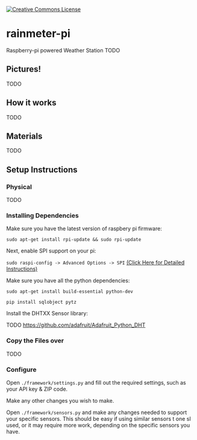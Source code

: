 <a rel="license" href="http://creativecommons.org/licenses/by-sa/4.0/"><img alt="Creative Commons License" style="border-width:0" src="https://i.creativecommons.org/l/by-sa/4.0/80x15.png" /></a>

# rainmeter-pi
Raspberry-pi powered Weather Station
TODO

## Pictures!

TODO

## How it works

TODO

## Materials

TODO

## Setup Instructions

### Physical

TODO

### Installing Dependencies
Make sure you have the latest version of raspbery pi firmware:

```sudo apt-get install rpi-update && sudo rpi-update```

Next, enable SPI support on your pi:

```sudo raspi-config -> Advanced Options -> SPI``` [(Click Here for Detailed Instructions)](http://www.raspberrypi-spy.co.uk/2014/08/enabling-the-spi-interface-on-the-raspberry-pi/)

Make sure you have all the python dependencies:

```sudo apt-get install build-essential python-dev```

```pip install sqlobject pytz```

Install the DHTXX Sensor library:

TODO https://github.com/adafruit/Adafruit_Python_DHT

### Copy the Files over

TODO

### Configure

Open ```./framework/settings.py``` and fill out the required settings, such as your API key & ZIP code.

Make any other changes you wish to make.

Open ```./framework/sensors.py``` and make any changes needed to support your specific sensors.  This should be easy if using similar sensors t one sI used, or it may require more work, depending on the specific sensors you have.